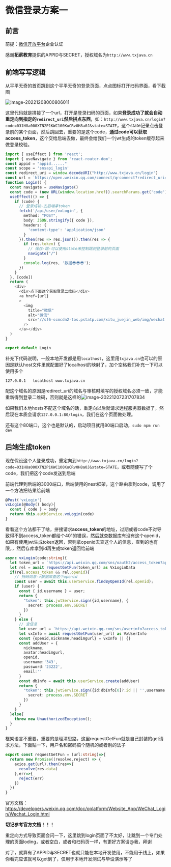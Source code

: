 # 微信登录方案一

## 前言

前提：[微信开放平台](https://open.weixin.qq.com/cgi-bin/index?t=home/index&lang=zh_CN)企业认证

感谢**拓薪教育**提供的APPID与SECRET，授权域名为`http://www.txjava.cn`

## 前端写写逻辑

从平平无奇的首页跳到这个平平无奇的登录页面，点点图标打开扫码界面，看下截图

![image-20221208000806011](https://blog-guiyexing.oss-cn-qingdao.aliyuncs.com/blogImg/202212080008052.png!blog.guiyexing)

这里代码就是拼接了一个url，打开是登录扫码的页面，如果**登录成功了就会自动重定向到指定的`redirect_uri`然后拼点东西**，如：`http://www.txjava.cn/login?code=031H8a000XTN2P1KWC100KuCRv0H8a0J&state=STATE`，这个state记录点击登录前的某个页面，然后跳回去，重要的是这个code，**通过code可以获取access_token**，这个交给后端去做，最终会给我们一个jwt生成的token缓存起来做登录校验。

```ts
import { useEffect } from 'react';
import { useNavigate } from 'react-router-dom';
const appid = "appid......"
const scope = 'snsapi_login'
const redirect_uri = window.decodeURI("http://www.txjava.cn/login")
const url = `https://open.weixin.qq.com/connect/qrconnect?redirect_uri=${redirect_uri}&response_type=code&scope=${scope}&state=STATE&appid=${appid}#wechat_redirect`
function Login() {
  const navigate = useNavigate()
  const code = (new URL(window.location.href)).searchParams.get('code');
  useEffect(() => {
    if (code) {
      // 登录成功-去后端拿token
      fetch('/api/user/vxLogin', {
        method: "POST",
        body: JSON.stringify({ code }),
        headers: {
          'content-type': 'application/json'
        }
      }).then(res => res.json()).then(res => {
        if (res.token) {
          // 保存-跳-可以使用state来控制跳到登录前的页面
          navigate("/")
        }
        console.log(res, '数据😎😎😎');
      })
    }
  }, [code])
  return (
    <div>
      <div>点下面这个获取登录二维码</div>
      <a href={url}
      >
        <img
          title="微信"
          alt="微信"
          src="//sf6-scmcdn2-tos.pstatp.com/xitu_juejin_web/img/wechat.e0ff124.svg"
        />
      </a></div>
  )
}

export default Login
```

补充下代码说明，一般本地开发都是用`localhost`，这里用`txjava.cn`也可以的原因是默认host文件里就配置好了localhost的映射了，加个空格我们补充一下可以使用多个

```
127.0.0.1	localhost www.txjava.cn
```

配这个域名的原因是redirect_uri的域名与审核时填写的授权域名必须一致，才能重新得到登录二维码，否则就是这样的![image-20221207231707834](https://blog-guiyexing.oss-cn-qingdao.aliyuncs.com/blogImg/202212072317878.png!blog.guiyexing)

如果我们本地hosts不配这个域名的话，重定向以后就请求远程服务器数据了，然后现在本质会请求`127.0.0.1:80/login`，我们在这个页面做处理。

还有这个80端口，这个也是默认的，启动项目就用80端口启动，`sudo npm run dev`

## 后端生成token

现在假设这个人登录成功，重定向到`http://www.txjava.cn/login?code=031H8a000XTN2P1KWC100KuCRv0H8a0J&state=STATE`，或者随便写了个code，我们把这个code发送到后端

前端代理到后端的3000端口，后端使用的nest框架，这个路由拿到code，调用了一个方法把结果给前端

```ts
@Post('vxLogin')
vxLogin(@Body() body){
  const { code } = body
  return this.authService.vxLogin(code)
}
```

看看这个方法都干了啥，拼接请求**access_token**的地址，过期或者code不对导致得不到access_token都给个401的错误，然后就查数据库有没有这个openid，如果有使用jwt生成token返回，否则拿openid去查这个人的信息，查到的也有限，，然后存库拿到id再生成token返回给前端

```ts
async vxLogin(code:string){
  let token_url = `https://api.weixin.qq.com/sns/oauth2/access_token?appid=${process.env.APPID}&secret=${process.env.VXSECRET}&code=${code}&grant_type=authorization_code`
  let rel = await requestGetFun(token_url) as VxLoginData
  if(rel.access_token && rel.openid){
    // 扫码同意->数据库查这个openid
    const user = await this.userService.findByOpenId(rel.openid);
    if (user) {
      const { id,username } = user;
      return {
        "token": this.jwtService.sign({id,username}, {
          secret: process.env.SECRET
        })
      }
    } else {
      // 查信息
      let user_url = `https://api.weixin.qq.com/sns/userinfo?access_token=${rel.access_token}&openid=${rel.openid}`
      let vxInfo = await requestGetFun(user_url) as VxUserInfo
      const {openid,nickname,headimgurl} = vxInfo || {}
      const addUser = {
        nickname,
        avatar:headimgurl,
        openid,
        username:'343',
        password:'23222',
        email:''
      }
      const dbInfo = await this.userService.create(addUser)
      return {
        "token": this.jwtService.sign({id:dbInfo[0]?.id || '',username:addUser.username}, {
          secret: process.env.SECRET
        })
      }
    }
  }else{
    throw new UnauthorizedException();
  }
}
```

框架语言不重要，重要的是理清思路，这里requestGetFun就是自己封装的get请求方法，下面贴一下，用户名和密码搞个随机的或者别的法子

```ts
export const requestGetFun = (url:string)=>{
  return new Promise((resolve,reject) => {
    axios.get(url).then(res=>{
      resolve(res.data)
    },err=>{
      reject(err)
    })
  })
}
```

官方文档：https://developers.weixin.qq.com/doc/oplatform/Website_App/WeChat_Login/Wechat_Login.html

**切记参考官方文档！！！**

重定向方式导致页面会闪一下，这里跳到login页面了不太好，让跳到一个专门处理的页面loding，或者空白，或者和扫码页一样，有更好方案请@我，拜谢

对了，就算有了APPID与SECRET也就只能在本地开发使用，不能用于线上，如果你看完应该就可以get到了，仅用于本地开发测试与毕设演示等了
